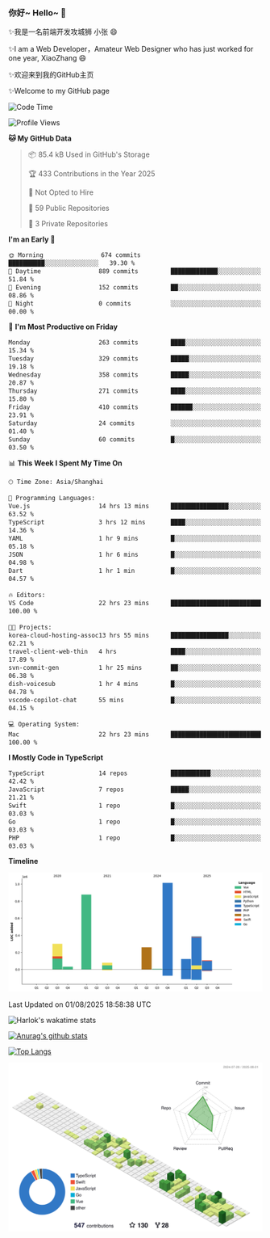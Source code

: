 ### 你好~ Hello~ 👋

✨我是一名前端开发攻城狮 小张 😄

✨I am a Web Developer，Amateur Web Designer who has just worked for one year, XiaoZhang 😄

✨欢迎来到我的GitHub主页

✨Welcome to my GitHub page
<!--
**7148505/7148505** is a ✨ _special_ ✨ repository because its `README.md` (this file) appears on your GitHub profile.

Here are some ideas to get you started:

- 🔭 I’m currently working on ...
- 🌱 I’m currently learning ...
- 👯 I’m looking to collaborate on ...
- 🤔 I’m looking for help with ...
- 💬 Ask me about ...
- 📫 How to reach me: ...
- 😄 Pronouns: ...
- ⚡ Fun fact: ...
-->

<!--START_SECTION:waka-->
![Code Time](http://img.shields.io/badge/Code%20Time-2%2C819%20hrs%206%20mins-blue)

![Profile Views](http://img.shields.io/badge/Profile%20Views-1-blue)

**🐱 My GitHub Data** 

> 📦 85.4 kB Used in GitHub's Storage 
 > 
> 🏆 433 Contributions in the Year 2025
 > 
> 🚫 Not Opted to Hire
 > 
> 📜 59 Public Repositories 
 > 
> 🔑 3 Private Repositories 
 > 
**I'm an Early 🐤** 

```text
🌞 Morning                674 commits         ██████████░░░░░░░░░░░░░░░   39.30 % 
🌆 Daytime                889 commits         █████████████░░░░░░░░░░░░   51.84 % 
🌃 Evening                152 commits         ██░░░░░░░░░░░░░░░░░░░░░░░   08.86 % 
🌙 Night                  0 commits           ░░░░░░░░░░░░░░░░░░░░░░░░░   00.00 % 
```
📅 **I'm Most Productive on Friday** 

```text
Monday                   263 commits         ████░░░░░░░░░░░░░░░░░░░░░   15.34 % 
Tuesday                  329 commits         █████░░░░░░░░░░░░░░░░░░░░   19.18 % 
Wednesday                358 commits         █████░░░░░░░░░░░░░░░░░░░░   20.87 % 
Thursday                 271 commits         ████░░░░░░░░░░░░░░░░░░░░░   15.80 % 
Friday                   410 commits         ██████░░░░░░░░░░░░░░░░░░░   23.91 % 
Saturday                 24 commits          ░░░░░░░░░░░░░░░░░░░░░░░░░   01.40 % 
Sunday                   60 commits          █░░░░░░░░░░░░░░░░░░░░░░░░   03.50 % 
```


📊 **This Week I Spent My Time On** 

```text
🕑︎ Time Zone: Asia/Shanghai

💬 Programming Languages: 
Vue.js                   14 hrs 13 mins      ████████████████░░░░░░░░░   63.52 % 
TypeScript               3 hrs 12 mins       ████░░░░░░░░░░░░░░░░░░░░░   14.36 % 
YAML                     1 hr 9 mins         █░░░░░░░░░░░░░░░░░░░░░░░░   05.18 % 
JSON                     1 hr 6 mins         █░░░░░░░░░░░░░░░░░░░░░░░░   04.98 % 
Dart                     1 hr 1 min          █░░░░░░░░░░░░░░░░░░░░░░░░   04.57 % 

🔥 Editors: 
VS Code                  22 hrs 23 mins      █████████████████████████   100.00 % 

🐱‍💻 Projects: 
korea-cloud-hosting-assoc13 hrs 55 mins      ████████████████░░░░░░░░░   62.21 % 
travel-client-web-thin   4 hrs               ████░░░░░░░░░░░░░░░░░░░░░   17.89 % 
svn-commit-gen           1 hr 25 mins        ██░░░░░░░░░░░░░░░░░░░░░░░   06.38 % 
dish-voicesub            1 hr 4 mins         █░░░░░░░░░░░░░░░░░░░░░░░░   04.78 % 
vscode-copilot-chat      55 mins             █░░░░░░░░░░░░░░░░░░░░░░░░   04.15 % 

💻 Operating System: 
Mac                      22 hrs 23 mins      █████████████████████████   100.00 % 
```

**I Mostly Code in TypeScript** 

```text
TypeScript               14 repos            ███████████░░░░░░░░░░░░░░   42.42 % 
JavaScript               7 repos             █████░░░░░░░░░░░░░░░░░░░░   21.21 % 
Swift                    1 repo              █░░░░░░░░░░░░░░░░░░░░░░░░   03.03 % 
Go                       1 repo              █░░░░░░░░░░░░░░░░░░░░░░░░   03.03 % 
PHP                      1 repo              █░░░░░░░░░░░░░░░░░░░░░░░░   03.03 % 
```



**Timeline**

![Lines of Code chart](https://raw.githubusercontent.com/littleCareless/littleCareless/master/assets/bar_graph.png)


 Last Updated on 01/08/2025 18:58:38 UTC
<!--END_SECTION:waka-->
![Harlok's wakatime stats](https://github-readme-stats.vercel.app/api/wakatime?username=littleCareless)

[![Anurag's github stats](https://github-readme-stats.vercel.app/api?username=littleCareless)](https://github.com/anuraghazra/github-readme-stats)

[![Top Langs](https://github-readme-stats.vercel.app/api/top-langs/?username=littleCareless&layout=compact)](https://github.com/anuraghazra/github-readme-stats)

![](./profile-3d-contrib/profile-green-animate.svg)
